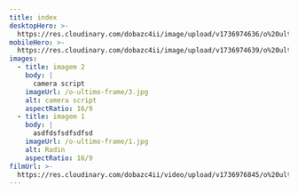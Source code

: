```yaml
---
title: index
desktopHero: >-
  https://res.cloudinary.com/dobazc4ii/image/upload/v1736974636/o%20ultimo%20frame/p4foislghi76sgko9jlc.jpg
mobileHero: >-
  https://res.cloudinary.com/dobazc4ii/image/upload/v1736974639/o%20ultimo%20frame/ruzmjbsivqn3fhdxkb4g.jpg
images:
  - title: imagem 2
    body: |
      camera script
    imageUrl: /o-ultimo-frame/3.jpg
    alt: camera script
    aspectRatio: 16/9
  - title: imagem 1
    body: |
      asdfdsfsdfsdfsd
    imageUrl: /o-ultimo-frame/1.jpg
    alt: Radin
    aspectRatio: 16/9
filmUrl: >-
  https://res.cloudinary.com/dobazc4ii/video/upload/v1736976845/o%20ultimo%20frame/qcby5czill2dwbf9gpbd.mp4
---
```


